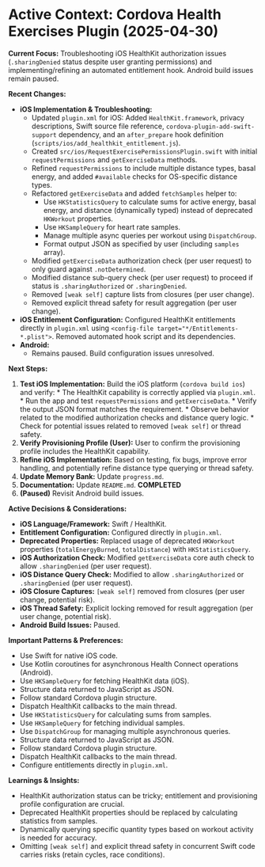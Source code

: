 # Active Context: Cordova Health Exercises Plugin (2025-04-30)

**Current Focus:** Troubleshooting iOS HealthKit authorization issues (`.sharingDenied` status despite user granting permissions) and implementing/refining an automated entitlement hook. Android build issues remain paused.

**Recent Changes:**

*   **iOS Implementation & Troubleshooting:**
    *   Updated `plugin.xml` for iOS: Added `HealthKit.framework`, privacy descriptions, Swift source file reference, `cordova-plugin-add-swift-support` dependency, and an `after_prepare` hook definition (`scripts/ios/add_healthkit_entitlement.js`).
    *   Created `src/ios/RequestExercisePermissionsPlugin.swift` with initial `requestPermissions` and `getExerciseData` methods.
    *   Refined `requestPermissions` to include multiple distance types, basal energy, and added `#available` checks for OS-specific distance types.
    *   Refactored `getExerciseData` and added `fetchSamples` helper to:
        *   Use `HKStatisticsQuery` to calculate sums for active energy, basal energy, and distance (dynamically typed) instead of deprecated `HKWorkout` properties.
        *   Use `HKSampleQuery` for heart rate samples.
        *   Manage multiple async queries per workout using `DispatchGroup`.
        *   Format output JSON as specified by user (including `samples` array).
    *   Modified `getExerciseData` authorization check (per user request) to only guard against `.notDetermined`.
    *   Modified distance sub-query check (per user request) to proceed if status is `.sharingAuthorized` or `.sharingDenied`.
    *   Removed `[weak self]` capture lists from closures (per user change).
    *   Removed explicit thread safety for result aggregation (per user change).
*   **iOS Entitlement Configuration:** Configured HealthKit entitlements directly in `plugin.xml` using `<config-file target="*/Entitlements-*.plist">`. Removed automated hook script and its dependencies.
*   **Android:**
    *   Remains paused. Build configuration issues unresolved.

**Next Steps:**

1.  **Test iOS Implementation:** Build the iOS platform (`cordova build ios`) and verify:
        *   The HealthKit capability is correctly applied via `plugin.xml`.
        *   Run the app and test `requestPermissions` and `getExerciseData`.
        *   Verify the output JSON format matches the requirement.
        *   Observe behavior related to the modified authorization checks and distance query logic.
        *   Check for potential issues related to removed `[weak self]` or thread safety.
2.  **Verify Provisioning Profile (User):** User to confirm the provisioning profile includes the HealthKit capability.
3.  **Refine iOS Implementation:** Based on testing, fix bugs, improve error handling, and potentially refine distance type querying or thread safety.
4.  **Update Memory Bank:** Update `progress.md`.
5.  **Documentation:** Update `README.md`. **COMPLETED**
6.  **(Paused)** Revisit Android build issues.

**Active Decisions & Considerations:**

*   **iOS Language/Framework:** Swift / HealthKit.
*   **Entitlement Configuration:** Configured directly in `plugin.xml`.
*   **Deprecated Properties:** Replaced usage of deprecated `HKWorkout` properties (`totalEnergyBurned`, `totalDistance`) with `HKStatisticsQuery`.
*   **iOS Authorization Check:** Modified `getExerciseData` core auth check to allow `.sharingDenied` (per user request).
*   **iOS Distance Query Check:** Modified to allow `.sharingAuthorized` or `.sharingDenied` (per user request).
*   **iOS Closure Captures:** `[weak self]` removed from closures (per user change, potential risk).
*   **iOS Thread Safety:** Explicit locking removed for result aggregation (per user change, potential risk).
*   **Android Build Issues:** Paused.

**Important Patterns & Preferences:**

*   Use Swift for native iOS code.
*   Use Kotlin coroutines for asynchronous Health Connect operations (Android).
*   Use `HKSampleQuery` for fetching HealthKit data (iOS).
*   Structure data returned to JavaScript as JSON.
*   Follow standard Cordova plugin structure.
*   Dispatch HealthKit callbacks to the main thread.
*   Use `HKStatisticsQuery` for calculating sums from samples.
*   Use `HKSampleQuery` for fetching individual samples.
*   Use `DispatchGroup` for managing multiple asynchronous queries.
*   Structure data returned to JavaScript as JSON.
*   Follow standard Cordova plugin structure.
*   Dispatch HealthKit callbacks to the main thread.
*   Configure entitlements directly in `plugin.xml`.

**Learnings & Insights:**

*   HealthKit authorization status can be tricky; entitlement and provisioning profile configuration are crucial.
*   Deprecated HealthKit properties should be replaced by calculating statistics from samples.
*   Dynamically querying specific quantity types based on workout activity is needed for accuracy.
*   Omitting `[weak self]` and explicit thread safety in concurrent Swift code carries risks (retain cycles, race conditions).
